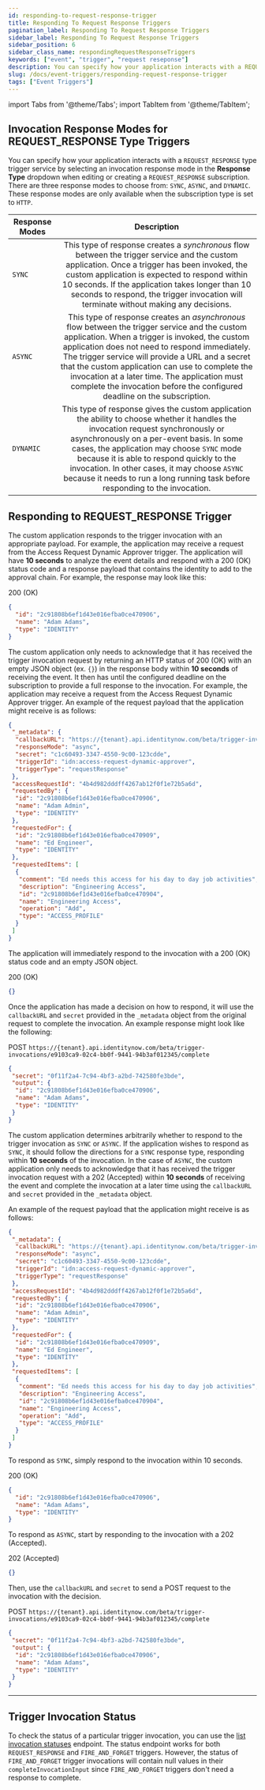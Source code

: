 ```yaml
---
id: responding-to-request-response-trigger
title: Responding To Request Response Triggers
pagination_label: Responding To Request Response Triggers
sidebar_label: Responding To Request Response Triggers
sidebar_position: 6
sidebar_class_name: respondingRequestResponseTriggers
keywords: ["event", "trigger", "request reseponse"]
description: You can specify how your application interacts with a REQUEST_RESPONSE type trigger service by selecting an invocation response mode in the Response Type dropdown when editing or creating a REQUEST_RESPONSE subscription.
slug: /docs/event-triggers/responding-request-response-trigger
tags: ["Event Triggers"]
---
```


import Tabs from '@theme/Tabs';
import TabItem from '@theme/TabItem';

## Invocation Response Modes for REQUEST_RESPONSE Type Triggers

You can specify how your application interacts with a `REQUEST_RESPONSE` type trigger service by selecting an invocation response mode in the **Response Type** dropdown when editing or creating a `REQUEST_RESPONSE` subscription. There are three response modes to choose from: `SYNC`, `ASYNC`, and `DYNAMIC`. These response modes are only available when the subscription type is set to `HTTP`.

| Response Modes   |      Description      |
|----------|:-------------:|
| `SYNC` | This type of response creates a *synchronous* flow between the trigger service and the custom application. Once a trigger has been invoked, the custom application is expected to respond within 10 seconds. If the application takes longer than 10 seconds to respond, the trigger invocation will terminate without making any decisions. |
| `ASYNC` | This type of response creates an *asynchronous* flow between the trigger service and the custom application. When a trigger is invoked, the custom application does not need to respond immediately. The trigger service will provide a URL and a secret that the custom application can use to complete the invocation at a later time. The application must complete the invocation before the configured deadline on the subscription.|
| `DYNAMIC` | This type of response gives the custom application the ability to choose whether it handles the invocation request synchronously or asynchronously on a per-event basis. In some cases, the application may choose `SYNC` mode because it is able to respond quickly to the invocation. In other cases, it may choose `ASYNC` because it needs to run a long running task before responding to the invocation.|

## Responding to REQUEST_RESPONSE Trigger

<Tabs>
  <TabItem value="sync" label="SYNC Response" default>

<!-- Uncomment this once the model definition links are fixed
The custom application responds to the trigger invocation with an appropriate payload. For example, the application may receive a request from the [Access Request Dynamic Approver](https://developer.sailpoint.com/apis/beta/#tag/Event-Trigger-Models) trigger. The application will have **10 seconds** to analyze the event details and respond with a 200 (OK) status code and a [response payload](https://developer.sailpoint.com/apis/beta/#section/Access-Request-Dynamic-Approver-Event-Trigger-Output) that contains the identity to add to the approval chain. -->

The custom application responds to the trigger invocation with an appropriate payload. For example, the application may receive a request from the Access Request Dynamic Approver trigger. The application will have **10 seconds** to analyze the event details and respond with a 200 (OK) status code and a response payload that contains the identity to add to the approval chain. For example, the response may look like this:

200 (OK)

```json
{
  "id": "2c91808b6ef1d43e016efba0ce470906",
  "name": "Adam Adams",
  "type": "IDENTITY"
}
```
  </TabItem>
  <TabItem value="async" label="ASYNC Respose">

<!-- Uncomment this once the model definition links are fixed
The custom application only needs to acknowledge that it has received the trigger invocation request by returning an HTTP status of 200 (OK) with an empty JSON object (ex. `{}`) in the response body within **10 seconds** of receiving the event. It then has until the configured deadline on the subscription to provide a full response to the invocation. For example, the application may receive a request from the [Access Request Dynamic Approver](https://developer.sailpoint.com/apis/beta/#tag/Event-Trigger-Models) trigger. An example of the request payload that the application might receive is as follows: -->

The custom application only needs to acknowledge that it has received the trigger invocation request by returning an HTTP status of 200 (OK) with an empty JSON object (ex. `{}`) in the response body within **10 seconds** of receiving the event. It then has until the configured deadline on the subscription to provide a full response to the invocation. For example, the application may receive a request from the Access Request Dynamic Approver trigger. An example of the request payload that the application might receive is as follows:

```json
{
 "_metadata": {
  "callbackURL": "https://{tenant}.api.identitynow.com/beta/trigger-invocations/e9103ca9-02c4-bb0f-9441-94b3af012345/complete",
  "responseMode": "async",
  "secret": "c1c60493-3347-4550-9c00-123cdde",
  "triggerId": "idn:access-request-dynamic-approver",
  "triggerType": "requestResponse"
 },
 "accessRequestId": "4b4d982dddff4267ab12f0f1e72b5a6d",
 "requestedBy": {
  "id": "2c91808b6ef1d43e016efba0ce470906",
  "name": "Adam Admin",
  "type": "IDENTITY"
 },
 "requestedFor": {
  "id": "2c91808b6ef1d43e016efba0ce470909",
  "name": "Ed Engineer",
  "type": "IDENTITY"
 },
 "requestedItems": [
  {
   "comment": "Ed needs this access for his day to day job activities",
   "description": "Engineering Access",
   "id": "2c91808b6ef1d43e016efba0ce470904",
   "name": "Engineering Access",
   "operation": "Add",
   "type": "ACCESS_PROFILE"
  }
 ]
}
```

The application will immediately respond to the invocation with a 200 (OK) status code and an empty JSON object. 

200 (OK)

```json
{}
```

Once the application has made a decision on how to respond, it will use the `callbackURL` and `secret` provided in the `_metadata` object from the original request to complete the invocation. An example response might look like the following:

POST `https://{tenant}.api.identitynow.com/beta/trigger-invocations/e9103ca9-02c4-bb0f-9441-94b3af012345/complete`

```json
{
 "secret": "0f11f2a4-7c94-4bf3-a2bd-742580fe3bde",
 "output": {
  "id": "2c91808b6ef1d43e016efba0ce470906",
  "name": "Adam Adams",
  "type": "IDENTITY"
 }
}
```
  </TabItem>
  <TabItem value="dynamic" label="DYNAMIC Response">

The custom application determines arbitrarily whether to respond to the trigger invocation as `SYNC` or `ASYNC`. If the application wishes to respond as `SYNC`, it should follow the directions for a `SYNC` response type, responding within **10 seconds** of the invocation. In the case of `ASYNC`, the custom application only needs to acknowledge that it has received the trigger invocation request with a 202 (Accepted) within **10 seconds** of receiving the event and complete the invocation at a later time using the `callbackURL` and `secret` provided in the `_metadata` object.

An example of the request payload that the application might receive is as follows:

```json
{
 "_metadata": {
  "callbackURL": "https://{tenant}.api.identitynow.com/beta/trigger-invocations/e9103ca9-02c4-bb0f-9441-94b3af012345/complete",
  "responseMode": "async",
  "secret": "c1c60493-3347-4550-9c00-123cdde",
  "triggerId": "idn:access-request-dynamic-approver",
  "triggerType": "requestResponse"
 },
 "accessRequestId": "4b4d982dddff4267ab12f0f1e72b5a6d",
 "requestedBy": {
  "id": "2c91808b6ef1d43e016efba0ce470906",
  "name": "Adam Admin",
  "type": "IDENTITY"
 },
 "requestedFor": {
  "id": "2c91808b6ef1d43e016efba0ce470909",
  "name": "Ed Engineer",
  "type": "IDENTITY"
 },
 "requestedItems": [
  {
   "comment": "Ed needs this access for his day to day job activities",
   "description": "Engineering Access",
   "id": "2c91808b6ef1d43e016efba0ce470904",
   "name": "Engineering Access",
   "operation": "Add",
   "type": "ACCESS_PROFILE"
  }
 ]
}
```

To respond as `SYNC`, simply respond to the invocation within 10 seconds.

200 (OK)

```json
{
  "id": "2c91808b6ef1d43e016efba0ce470906",
  "name": "Adam Adams",
  "type": "IDENTITY"
}
```

To respond as `ASYNC`, start by responding to the invocation with a 202 (Accepted).

202 (Accepted)

```json
{}
```

Then, use the `callbackURL` and `secret` to send a POST request to the invocation with the decision.

POST `https://{tenant}.api.identitynow.com/beta/trigger-invocations/e9103ca9-02c4-bb0f-9441-94b3af012345/complete`

```json
{
 "secret": "0f11f2a4-7c94-4bf3-a2bd-742580fe3bde",
 "output": {
  "id": "2c91808b6ef1d43e016efba0ce470906",
  "name": "Adam Adams",
  "type": "IDENTITY"
 }
}
```
  </TabItem>
</Tabs>

---

## Trigger Invocation Status

To check the status of a particular trigger invocation, you can use the [list invocation statuses](/idn/api/beta/list-invocation-status) endpoint. The status endpoint works for both `REQUEST_RESPONSE` and `FIRE_AND_FORGET` triggers. However, the status of `FIRE_AND_FORGET` trigger invocations will contain null values in their `completeInvocationInput` since `FIRE_AND_FORGET` triggers don't need a response to complete.
